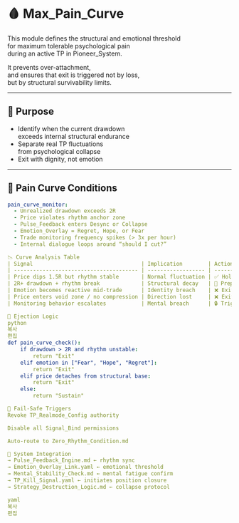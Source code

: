 # 🩸 Max_Pain_Curve

This module defines the structural and emotional threshold  
for maximum tolerable psychological pain  
during an active TP in Pioneer_System.

It prevents over-attachment,  
and ensures that exit is triggered not by loss,  
but by structural survivability limits.

---

## 🎯 Purpose

- Identify when the current drawdown  
  exceeds internal structural endurance  
- Separate real TP fluctuations  
  from psychological collapse
- Exit with dignity, not emotion

---

## 🧬 Pain Curve Conditions

```yaml
pain_curve_monitor:
  - Unrealized drawdown exceeds 2R
  - Price violates rhythm anchor zone
  - Pulse_Feedback enters Desync or Collapse
  - Emotion_Overlay = Regret, Hope, or Fear
  - Trade monitoring frequency spikes (> 3x per hour)
  - Internal dialogue loops around “should I cut?”

📉 Curve Analysis Table
| Signal                                  | Implication        | Action          |
| --------------------------------------- | ------------------ | --------------- |
| Price dips 1.5R but rhythm stable       | Normal fluctuation | ✅ Hold          |
| 2R+ drawdown + rhythm break             | Structural decay   | 🧯 Prepare Exit |
| Emotion becomes reactive mid-trade      | Identity breach    | ❌ Exit          |
| Price enters void zone / no compression | Direction lost     | ❌ Exit          |
| Monitoring behavior escalates           | Mental breach      | 🔒 Trigger Lock |

🧠 Ejection Logic
python
복사
편집
def pain_curve_check():
    if drawdown > 2R and rhythm unstable:
        return "Exit"
    elif emotion in ["Fear", "Hope", "Regret"]:
        return "Exit"
    elif price detaches from structural base:
        return "Exit"
    else:
        return "Sustain"

🔐 Fail-Safe Triggers
Revoke TP_Realmode_Config authority

Disable all Signal_Bind permissions

Auto-route to Zero_Rhythm_Condition.md

🔗 System Integration
→ Pulse_Feedback_Engine.md ← rhythm sync
→ Emotion_Overlay_Link.yaml ← emotional threshold
→ Mental_Stability_Check.md ← mental fatigue confirm
→ TP_Kill_Signal.yaml ← initiates position closure
→ Strategy_Destruction_Logic.md ← collapse protocol

yaml
복사
편집

